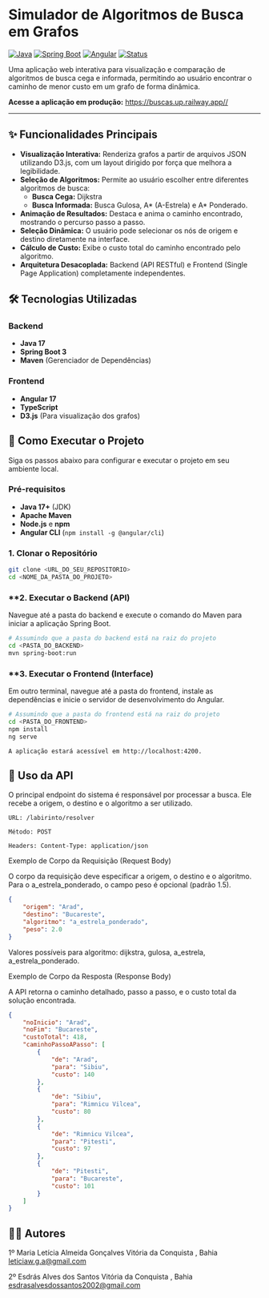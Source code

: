# Simulador de Algoritmos de Busca em Grafos

[![Java](https://img.shields.io/badge/Java-17+-orange.svg)](https://www.java.com) [![Spring Boot](https://img.shields.io/badge/Spring_Boot-3.x-brightgreen.svg)](https://spring.io/projects/spring-boot) [![Angular](https://img.shields.io/badge/Angular-17-red.svg)](https://angular.io) [![Status](https://img.shields.io/badge/status-concluído-blue.svg)](https://github.com)

Uma aplicação web interativa para visualização e comparação de algoritmos de busca cega e informada, permitindo ao usuário encontrar o caminho de menor custo em um grafo de forma dinâmica.

**Acesse a aplicação em produção:** <https://buscas.up.railway.app//>

---

## ✨ Funcionalidades Principais

* **Visualização Interativa:** Renderiza grafos a partir de arquivos JSON utilizando D3.js, com um layout dirigido por força que melhora a legibilidade.
* **Seleção de Algoritmos:** Permite ao usuário escolher entre diferentes algoritmos de busca:
    * **Busca Cega:** Dijkstra
    * **Busca Informada:** Busca Gulosa, A\* (A-Estrela) e A\* Ponderado.
* **Animação de Resultados:** Destaca e anima o caminho encontrado, mostrando o percurso passo a passo.
* **Seleção Dinâmica:** O usuário pode selecionar os nós de origem e destino diretamente na interface.
* **Cálculo de Custo:** Exibe o custo total do caminho encontrado pelo algoritmo.
* **Arquitetura Desacoplada:** Backend (API RESTful) e Frontend (Single Page Application) completamente independentes.

## 🛠️ Tecnologias Utilizadas

### **Backend**

* **Java 17**
* **Spring Boot 3**
* **Maven** (Gerenciador de Dependências)

### **Frontend**

* **Angular 17**
* **TypeScript**
* **D3.js** (Para visualização dos grafos)

## 🚀 Como Executar o Projeto

Siga os passos abaixo para configurar e executar o projeto em seu ambiente local.

### **Pré-requisitos**

* **Java 17+** (JDK)
* **Apache Maven**
* **Node.js** e **npm**
* **Angular CLI** (`npm install -g @angular/cli`)

### **1. Clonar o Repositório**

```bash
git clone <URL_DO_SEU_REPOSITORIO>
cd <NOME_DA_PASTA_DO_PROJETO>
```

### **2. Executar o Backend (API)

Navegue até a pasta do backend e execute o comando do Maven para iniciar a aplicação Spring Boot.

```bash
# Assumindo que a pasta do backend está na raiz do projeto
cd <PASTA_DO_BACKEND>
mvn spring-boot:run
```

### **3. Executar o Frontend (Interface)

Em outro terminal, navegue até a pasta do frontend, instale as dependências e inicie o servidor de desenvolvimento do Angular.

```bash
# Assumindo que a pasta do frontend está na raiz do projeto
cd <PASTA_DO_FRONTEND>
npm install
ng serve
```
    A aplicação estará acessível em http://localhost:4200.


## 📖 Uso da API

O principal endpoint do sistema é responsável por processar a busca. Ele recebe a origem, o destino e o algoritmo a ser utilizado.

    URL: /labirinto/resolver

    Método: POST

    Headers: Content-Type: application/json

Exemplo de Corpo da Requisição (Request Body)

O corpo da requisição deve especificar a origem, o destino e o algoritmo. Para o a_estrela_ponderado, o campo peso é opcional (padrão 1.5).

```JSON
{
    "origem": "Arad",
    "destino": "Bucareste",
    "algoritmo": "a_estrela_ponderado",
    "peso": 2.0
}
```
Valores possíveis para algoritmo: dijkstra, gulosa, a_estrela, a_estrela_ponderado.

Exemplo de Corpo da Resposta (Response Body)

A API retorna o caminho detalhado, passo a passo, e o custo total da solução encontrada.

```JSON
{
    "noInicio": "Arad",
    "noFim": "Bucareste",
    "custoTotal": 418,
    "caminhoPassoAPasso": [
        {
            "de": "Arad",
            "para": "Sibiu",
            "custo": 140
        },
        {
            "de": "Sibiu",
            "para": "Rimnicu Vilcea",
            "custo": 80
        },
        {
            "de": "Rimnicu Vilcea",
            "para": "Pitesti",
            "custo": 97
        },
        {
            "de": "Pitesti",
            "para": "Bucareste",
            "custo": 101
        }
    ]
}

```

## 👨‍💻 Autores

1º Maria Letícia Almeida Gonçalves
Vitória da Conquista , Bahia
leticiaw.g.a@gmail.com

2º Esdrás Alves dos Santos
Vitória da Conquista , Bahia
esdrasalvesdossantos2002@gmail.com
